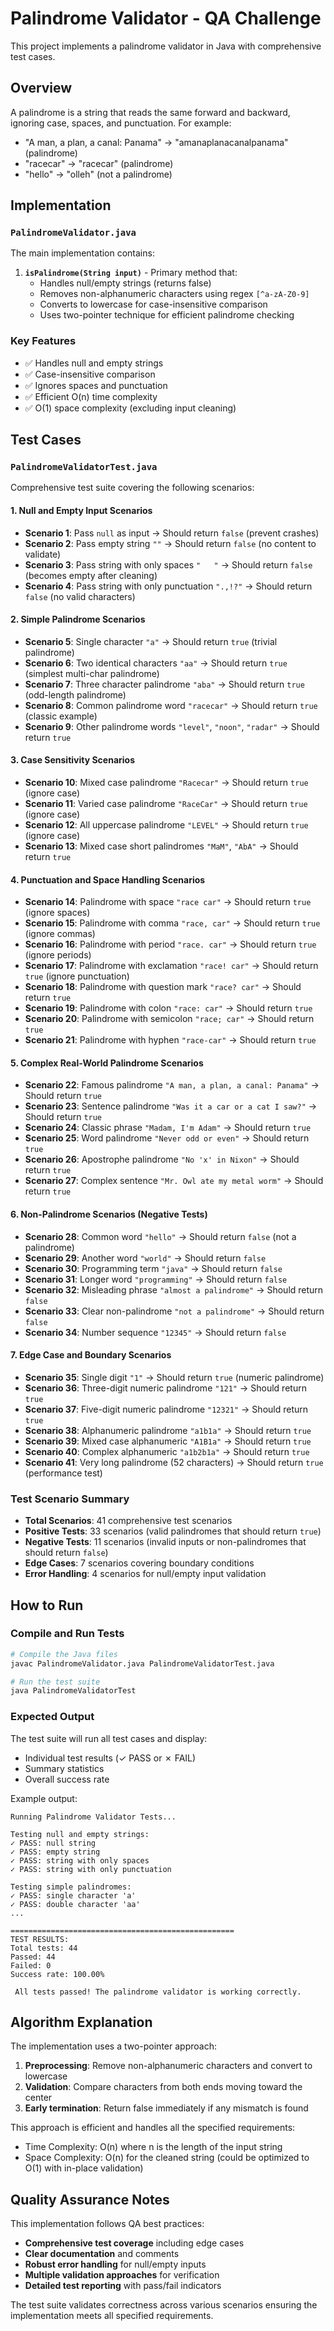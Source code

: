 # Palindrome Validator - QA Challenge

This project implements a palindrome validator in Java with comprehensive test cases.

## Overview

A palindrome is a string that reads the same forward and backward, ignoring case, spaces, and punctuation. For example:
- "A man, a plan, a canal: Panama" → "amanaplanacanalpanama" (palindrome)
- "racecar" → "racecar" (palindrome)
- "hello" → "olleh" (not a palindrome)

## Implementation

### `PalindromeValidator.java`

The main implementation contains:

1. **`isPalindrome(String input)`** - Primary method that:
   - Handles null/empty strings (returns false)
   - Removes non-alphanumeric characters using regex `[^a-zA-Z0-9]`
   - Converts to lowercase for case-insensitive comparison
   - Uses two-pointer technique for efficient palindrome checking



### Key Features

- ✅ Handles null and empty strings
- ✅ Case-insensitive comparison
- ✅ Ignores spaces and punctuation
- ✅ Efficient O(n) time complexity
- ✅ O(1) space complexity (excluding input cleaning)

## Test Cases

### `PalindromeValidatorTest.java`

Comprehensive test suite covering the following scenarios:

#### 1. **Null and Empty Input Scenarios**
- **Scenario 1**: Pass `null` as input → Should return `false` (prevent crashes)
- **Scenario 2**: Pass empty string `""` → Should return `false` (no content to validate)
- **Scenario 3**: Pass string with only spaces `"   "` → Should return `false` (becomes empty after cleaning)
- **Scenario 4**: Pass string with only punctuation `".,!?"` → Should return `false` (no valid characters)

#### 2. **Simple Palindrome Scenarios**
- **Scenario 5**: Single character `"a"` → Should return `true` (trivial palindrome)
- **Scenario 6**: Two identical characters `"aa"` → Should return `true` (simplest multi-char palindrome)
- **Scenario 7**: Three character palindrome `"aba"` → Should return `true` (odd-length palindrome)
- **Scenario 8**: Common palindrome word `"racecar"` → Should return `true` (classic example)
- **Scenario 9**: Other palindrome words `"level"`, `"noon"`, `"radar"` → Should return `true`

#### 3. **Case Sensitivity Scenarios**
- **Scenario 10**: Mixed case palindrome `"Racecar"` → Should return `true` (ignore case)
- **Scenario 11**: Varied case palindrome `"RaceCar"` → Should return `true` (ignore case)
- **Scenario 12**: All uppercase palindrome `"LEVEL"` → Should return `true` (ignore case)
- **Scenario 13**: Mixed case short palindromes `"MaM"`, `"AbA"` → Should return `true`

#### 4. **Punctuation and Space Handling Scenarios**
- **Scenario 14**: Palindrome with space `"race car"` → Should return `true` (ignore spaces)
- **Scenario 15**: Palindrome with comma `"race, car"` → Should return `true` (ignore commas)
- **Scenario 16**: Palindrome with period `"race. car"` → Should return `true` (ignore periods)
- **Scenario 17**: Palindrome with exclamation `"race! car"` → Should return `true` (ignore punctuation)
- **Scenario 18**: Palindrome with question mark `"race? car"` → Should return `true`
- **Scenario 19**: Palindrome with colon `"race: car"` → Should return `true`
- **Scenario 20**: Palindrome with semicolon `"race; car"` → Should return `true`
- **Scenario 21**: Palindrome with hyphen `"race-car"` → Should return `true`

#### 5. **Complex Real-World Palindrome Scenarios**
- **Scenario 22**: Famous palindrome `"A man, a plan, a canal: Panama"` → Should return `true`
- **Scenario 23**: Sentence palindrome `"Was it a car or a cat I saw?"` → Should return `true`
- **Scenario 24**: Classic phrase `"Madam, I'm Adam"` → Should return `true`
- **Scenario 25**: Word palindrome `"Never odd or even"` → Should return `true`
- **Scenario 26**: Apostrophe palindrome `"No 'x' in Nixon"` → Should return `true`
- **Scenario 27**: Complex sentence `"Mr. Owl ate my metal worm"` → Should return `true`

#### 6. **Non-Palindrome Scenarios (Negative Tests)**
- **Scenario 28**: Common word `"hello"` → Should return `false` (not a palindrome)
- **Scenario 29**: Another word `"world"` → Should return `false`
- **Scenario 30**: Programming term `"java"` → Should return `false`
- **Scenario 31**: Longer word `"programming"` → Should return `false`
- **Scenario 32**: Misleading phrase `"almost a palindrome"` → Should return `false`
- **Scenario 33**: Clear non-palindrome `"not a palindrome"` → Should return `false`
- **Scenario 34**: Number sequence `"12345"` → Should return `false`

#### 7. **Edge Case and Boundary Scenarios**
- **Scenario 35**: Single digit `"1"` → Should return `true` (numeric palindrome)
- **Scenario 36**: Three-digit numeric palindrome `"121"` → Should return `true`
- **Scenario 37**: Five-digit numeric palindrome `"12321"` → Should return `true`
- **Scenario 38**: Alphanumeric palindrome `"a1b1a"` → Should return `true`
- **Scenario 39**: Mixed case alphanumeric `"A1B1a"` → Should return `true`
- **Scenario 40**: Complex alphanumeric `"a1b2b1a"` → Should return `true`
- **Scenario 41**: Very long palindrome (52 characters) → Should return `true` (performance test)

### Test Scenario Summary
- **Total Scenarios**: 41 comprehensive test scenarios
- **Positive Tests**: 33 scenarios (valid palindromes that should return `true`)
- **Negative Tests**: 11 scenarios (invalid inputs or non-palindromes that should return `false`)
- **Edge Cases**: 7 scenarios covering boundary conditions
- **Error Handling**: 4 scenarios for null/empty input validation

## How to Run

### Compile and Run Tests

```bash
# Compile the Java files
javac PalindromeValidator.java PalindromeValidatorTest.java

# Run the test suite
java PalindromeValidatorTest
```

### Expected Output

The test suite will run all test cases and display:
- Individual test results (✓ PASS or ✗ FAIL)
- Summary statistics
- Overall success rate

Example output:
```
Running Palindrome Validator Tests...

Testing null and empty strings:
✓ PASS: null string
✓ PASS: empty string
✓ PASS: string with only spaces
✓ PASS: string with only punctuation

Testing simple palindromes:
✓ PASS: single character 'a'
✓ PASS: double character 'aa'
...

==================================================
TEST RESULTS:
Total tests: 44
Passed: 44
Failed: 0
Success rate: 100.00%

 All tests passed! The palindrome validator is working correctly.
```

## Algorithm Explanation

The implementation uses a two-pointer approach:

1. **Preprocessing**: Remove non-alphanumeric characters and convert to lowercase
2. **Validation**: Compare characters from both ends moving toward the center
3. **Early termination**: Return false immediately if any mismatch is found

This approach is efficient and handles all the specified requirements:
- Time Complexity: O(n) where n is the length of the input string
- Space Complexity: O(n) for the cleaned string (could be optimized to O(1) with in-place validation)

## Quality Assurance Notes

This implementation follows QA best practices:
- **Comprehensive test coverage** including edge cases
- **Clear documentation** and comments
- **Robust error handling** for null/empty inputs
- **Multiple validation approaches** for verification
- **Detailed test reporting** with pass/fail indicators

The test suite validates correctness across various scenarios ensuring the implementation meets all specified requirements.

